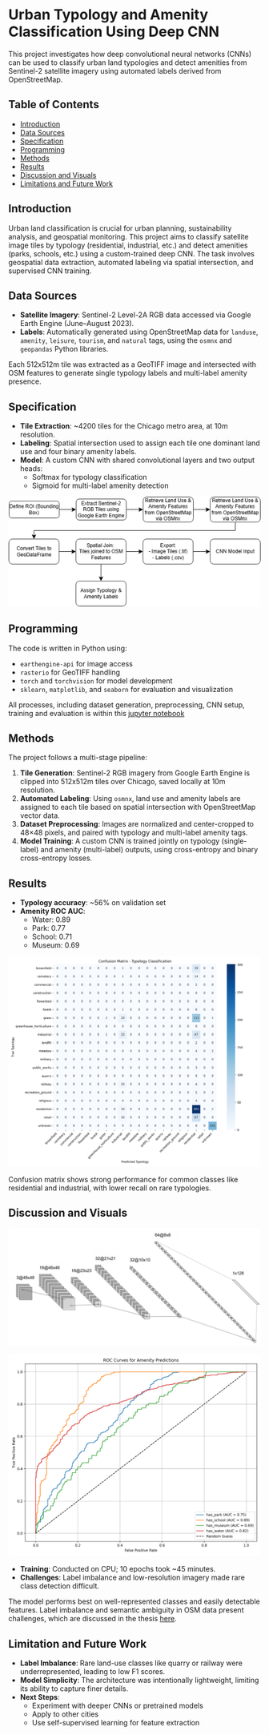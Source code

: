 # Urban Typology and Amenity Classification Using Deep CNN

This project investigates how deep convolutional neural networks (CNNs) can be used to classify urban land typologies and detect amenities from Sentinel-2 satellite imagery using automated labels derived from OpenStreetMap.

## Table of Contents
- [Introduction](#introduction)
- [Data Sources](#data-sources)
- [Specification](#specification)
- [Programming](#programming)
- [Methods](#methods)
- [Results](#results)
- [Discussion and Visuals](#discussion-and-visuals)
- [Limitations and Future Work](#limitation-and-future-work)

## Introduction

Urban land classification is crucial for urban planning, sustainability analysis, and geospatial monitoring. This project aims to classify satellite image tiles by typology (residential, industrial, etc.) and detect amenities (parks, schools, etc.) using a custom-trained deep CNN. The task involves geospatial data extraction, automated labeling via spatial intersection, and supervised CNN training.

## Data Sources

- **Satellite Imagery**: Sentinel-2 Level-2A RGB data accessed via Google Earth Engine (June–August 2023).
- **Labels**: Automatically generated using OpenStreetMap data for `landuse`, `amenity`, `leisure`, `tourism`, and `natural` tags, using the `osmnx` and `geopandas` Python libraries.

Each 512x512m tile was extracted as a GeoTIFF image and intersected with OSM features to generate single typology labels and multi-label amenity presence.

## Specification

- **Tile Extraction**: ~4200 tiles for the Chicago metro area, at 10m resolution.
- **Labeling**: Spatial intersection used to assign each tile one dominant land use and four binary amenity labels.
- **Model**: A custom CNN with shared convolutional layers and two output heads:
  - Softmax for typology classification
  - Sigmoid for multi-label amenity detection

![CNN Diagram](diagrams/CNN_typography_flow_diagram.png)

## Programming

The code is written in Python using:
- `earthengine-api` for image access
- `rasterio` for GeoTIFF handling
- `torch` and `torchvision` for model development
- `sklearn`, `matplotlib`, and `seaborn` for evaluation and visualization

All processes, including dataset generation, preprocessing, CNN setup, training and evaluation is within this [jupyter notebook](notebooks/dataset_generation_and_CNN.ipynb)

## Methods

The project follows a multi-stage pipeline:

1. **Tile Generation**: Sentinel-2 RGB imagery from Google Earth Engine is clipped into 512x512m tiles over Chicago, saved locally at 10m resolution.
2. **Automated Labeling**: Using `osmnx`, land use and amenity labels are assigned to each tile based on spatial intersection with OpenStreetMap vector data.
3. **Dataset Preprocessing**: Images are normalized and center-cropped to 48×48 pixels, and paired with typology and multi-label amenity tags.
4. **Model Training**: A custom CNN is trained jointly on typology (single-label) and amenity (multi-label) outputs, using cross-entropy and binary cross-entropy losses.

## Results

- **Typology accuracy**: ~56% on validation set
- **Amenity ROC AUC**:
  - Water: 0.89
  - Park: 0.77
  - School: 0.71
  - Museum: 0.69

![Confusion Matrix](outputs/confusion_matrix_typology.png)

Confusion matrix shows strong performance for common classes like residential and industrial, with lower recall on rare typologies.

## Discussion and Visuals

![CNN Architecture](diagrams/CNN_architecture.png)

![Amenity ROC Curves](outputs/roc_curves_amenities.png)

- **Training**: Conducted on CPU; 10 epochs took ~45 minutes.
- **Challenges**: Label imbalance and low-resolution imagery made rare class detection difficult.

The model performs best on well-represented classes and easily detectable features. Label imbalance and semantic ambiguity in OSM data present challenges, which are discussed in the thesis [here](Hamdi_Kucukengin_CNN_Typology.pdf).

## Limitation and Future Work

- **Label Imbalance**: Rare land-use classes like quarry or railway were underrepresented, leading to low F1 scores.
- **Model Simplicity**: The architecture was intentionally lightweight, limiting its ability to capture finer details.
- **Next Steps**:
  - Experiment with deeper CNNs or pretrained models
  - Apply to other cities
  - Use self-supervised learning for feature extraction